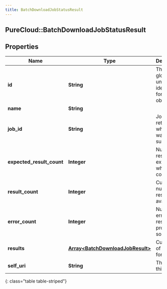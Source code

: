 ```yaml
---
title: BatchDownloadJobStatusResult
---
```

## PureCloud::BatchDownloadJobStatusResult

## Properties

|Name | Type | Description | Notes|
|------------ | ------------- | ------------- | -------------|
| **id** | **String** | The globally unique identifier for the object. | [optional] |
| **name** | **String** |  | [optional] |
| **job_id** | **String** | JobId returned when job was initially submitted | [optional] |
| **expected_result_count** | **Integer** | Number of results expected when job is completed | [optional] |
| **result_count** | **Integer** | Current number of results available | [optional] |
| **error_count** | **Integer** | Number of error results produced so far | [optional] |
| **results** | [**Array&lt;BatchDownloadJobResult&gt;**](BatchDownloadJobResult.html) | Current set of results for the job | [optional] |
| **self_uri** | **String** | The URI for this object | [optional] |
{: class="table table-striped"}



